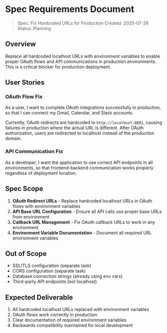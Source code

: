 # Spec Requirements Document

> Spec: Fix Hardcoded URLs for Production
> Created: 2025-07-26
> Status: Planning

## Overview

Replace all hardcoded localhost URLs with environment variables to enable proper OAuth flows and API communications in production environments. This is a critical blocker for production deployment.

## User Stories

### OAuth Flow Fix

As a user, I want to complete OAuth integrations successfully in production, so that I can connect my Gmail, Calendar, and Slack accounts.

Currently, OAuth redirects are hardcoded to `http://localhost:8081`, causing failures in production where the actual URL is different. After OAuth authorization, users are redirected to localhost instead of the production domain.

### API Communication Fix

As a developer, I want the application to use correct API endpoints in all environments, so that frontend-backend communication works properly regardless of deployment location.

## Spec Scope

1. **OAuth Redirect URLs** - Replace hardcoded localhost URLs in OAuth flows with environment variables
2. **API Base URL Configuration** - Ensure all API calls use proper base URLs from environment
3. **Callback URL Management** - Fix OAuth callback URLs to work in any environment
4. **Environment Variable Documentation** - Document all required URL environment variables

## Out of Scope

- SSL/TLS configuration (separate task)
- CORS configuration (separate task)
- Database connection strings (already using env vars)
- Third-party API endpoints (not localhost)

## Expected Deliverable

1. All hardcoded localhost URLs replaced with environment variables
2. OAuth flows work correctly in production
3. Clear documentation of required environment variables
4. Backwards compatibility maintained for local development